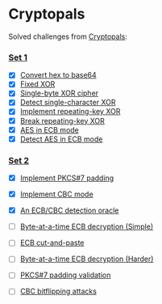 # Cryptopals

Solved challenges from <a href='https://cryptopals.com'>Cryptopals</a>:

### <a href='https://cryptopals.com/sets/1'>Set 1</a>

- [x] <a href='https://github.com/videlanicolas/cryptopals/edit/master/set1/challenge1'>Convert hex to base64</a>
- [x] <a href='https://github.com/videlanicolas/cryptopals/edit/master/set1/challenge2'>Fixed XOR</a>
- [x] <a href='https://github.com/videlanicolas/cryptopals/edit/master/set1/challenge3'>Single-byte XOR cipher</a>
- [x] <a href='https://github.com/videlanicolas/cryptopals/edit/master/set1/challenge4'>Detect single-character XOR</a>
- [x] <a href='https://github.com/videlanicolas/cryptopals/edit/master/set1/challenge5'>Implement repeating-key XOR</a>
- [x] <a href='https://github.com/videlanicolas/cryptopals/edit/master/set1/challenge6'>Break repeating-key XOR</a>
- [x] <a href='https://github.com/videlanicolas/cryptopals/edit/master/set1/challenge7'>AES in ECB mode</a>
- [x] <a href='https://github.com/videlanicolas/cryptopals/edit/master/set1/challenge8'>Detect AES in ECB mode</a>

### <a href='https://cryptopals.com/sets/2'>Set 2</a>

- [x] <a href='https://github.com/videlanicolas/cryptopals/edit/master/set2/challenge9'>Implement PKCS#7 padding</a>
- [x] <a href='https://github.com/videlanicolas/cryptopals/edit/master/set2/challenge10'>Implement CBC mode</a>
- [x] <a href='https://github.com/videlanicolas/cryptopals/edit/master/set2/challenge11'>An ECB/CBC detection oracle</a>
- [ ] <a href='https://github.com/videlanicolas/cryptopals/edit/master/set2/challenge12'>Byte-at-a-time ECB decryption (Simple)</a>
- [ ] <a href='https://github.com/videlanicolas/cryptopals/edit/master/set2/challenge13'>ECB cut-and-paste</a>
- [ ] <a href='https://github.com/videlanicolas/cryptopals/edit/master/set2/challenge14'>Byte-at-a-time ECB decryption (Harder)</a>
- [ ] <a href='https://github.com/videlanicolas/cryptopals/edit/master/set2/challenge15'>PKCS#7 padding validation</a>
- [ ] <a href='https://github.com/videlanicolas/cryptopals/edit/master/set2/challenge16'>CBC bitflipping attacks</a>

